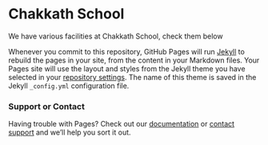 <h1> Chakkath School</h1>
We have various facilities at Chakkath School, check them below

Whenever you commit to this repository, GitHub Pages will run [Jekyll](https://jekyllrb.com/) to rebuild the pages in your site, from the content in your Markdown files.
Your Pages site will use the layout and styles from the Jekyll theme you have selected in your [repository settings](https://github.com/sajichakkath/chakkath/settings). The name of this theme is saved in the Jekyll `_config.yml` configuration file.

### Support or Contact

Having trouble with Pages? Check out our [documentation](https://help.github.com/categories/github-pages-basics/) or [contact support](https://github.com/contact) and we’ll help you sort it out.
